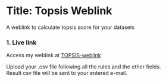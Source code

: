 <h1>Title: Topsis Weblink</h1>
A weblink to calculate topsis score for your datasets


<h3> 1. Live link </h3>
Access my weblink at 
<a href="http://ankita1007.pythonanywhere.com/" target="_blank">TOPSIS-weblink</a>





Upload your .csv file following all the rules and the other fields. <br>
Result csv file will be sent to your entered e-mail.





